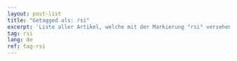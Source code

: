 ```yaml
---
layout: post-list
title: "Getagged als: rsi"
excerpt: 'Liste aller Artikel, welche mit der Markierung "rsi" versehen wurden.'  
tag: rsi
lang: de
ref: tag-rsi
---
```

